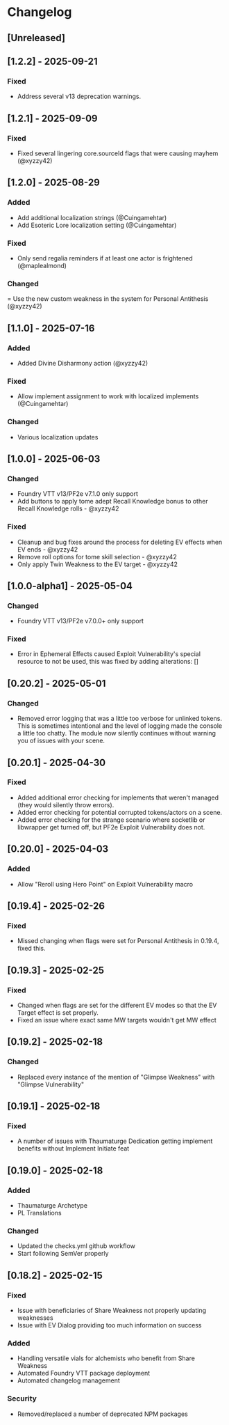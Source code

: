 # Changelog

## [Unreleased]

## [1.2.2] - 2025-09-21

### Fixed

- Address several v13 deprecation warnings.

## [1.2.1] - 2025-09-09

### Fixed

- Fixed several lingering core.sourceId flags that were causing mayhem (@xyzzy42)

## [1.2.0] - 2025-08-29

### Added

- Add additional localization strings (@Cuingamehtar)
- Add Esoteric Lore localization setting (@Cuingamehtar)

### Fixed

- Only send regalia reminders if at least one actor is frightened (@maplealmond)

### Changed

= Use the new custom weakness in the system for Personal Antithesis (@xyzzy42)

## [1.1.0] - 2025-07-16

### Added

- Added Divine Disharmony action (@xyzzy42)

### Fixed

- Allow implement assignment to work with localized implements (@Cuingamehtar)

### Changed

- Various localization updates

## [1.0.0] - 2025-06-03

### Changed

- Foundry VTT v13/PF2e v7.1.0 only support
- Add buttons to apply tome adept Recall Knowledge bonus to other Recall Knowledge rolls - @xyzzy42

### Fixed

- Cleanup and bug fixes around the process for deleting EV effects when EV ends - @xyzzy42
- Remove roll options for tome skill selection - @xyzzy42
- Only apply Twin Weakness to the EV target - @xyzzy42

## [1.0.0-alpha1] - 2025-05-04

### Changed

- Foundry VTT v13/PF2e v7.0.0+ only support

### Fixed

- Error in Ephemeral Effects caused Exploit Vulnerability's special resource to not be used, this was fixed by adding alterations: []

## [0.20.2] - 2025-05-01

### Changed

- Removed error logging that was a little too verbose for unlinked tokens. This is sometimes intentional and the level of logging made the console a little too chatty. The module now silently continues without warning you of issues with your scene.

## [0.20.1] - 2025-04-30

### Fixed

- Added additional error checking for implements that weren't managed (they would silently throw errors).
- Added error checking for potential corrupted tokens/actors on a scene.
- Added error checking for the strange scenario where socketlib or libwrapper get turned off, but PF2e Exploit Vulnerability does not.

## [0.20.0] - 2025-04-03

### Added

- Allow "Reroll using Hero Point" on Exploit Vulnerability macro

## [0.19.4] - 2025-02-26

### Fixed

- Missed changing when flags were set for Personal Antithesis in 0.19.4, fixed this.

## [0.19.3] - 2025-02-25

### Fixed

- Changed when flags are set for the different EV modes so that the EV Target effect is set properly.
- Fixed an issue where exact same MW targets wouldn't get MW effect

## [0.19.2] - 2025-02-18

### Changed

- Replaced every instance of the mention of "Glimpse Weakness" with "Glimpse Vulnerability"

## [0.19.1] - 2025-02-18

### Fixed

- A number of issues with Thaumaturge Dedication getting implement benefits without Implement Initiate feat

## [0.19.0] - 2025-02-18

### Added

- Thaumaturge Archetype
- PL Translations

### Changed

- Updated the checks.yml github workflow
- Start following SemVer properly

## [0.18.2] - 2025-02-15

### Fixed

- Issue with beneficiaries of Share Weakness not properly updating weaknesses
- Issue with EV Dialog providing too much information on success

### Added

- Handling versatile vials for alchemists who benefit from Share Weakness
- Automated Foundry VTT package deployment
- Automated changelog management

### Security

- Removed/replaced a number of deprecated NPM packages
